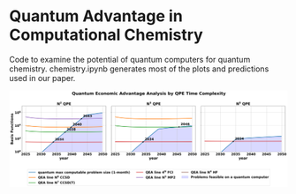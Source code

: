 # Quantum Advantage in Computational Chemistry

Code to examine the potential of quantum computers for quantum chemistry.
chemistry.ipynb generates most of the plots and predictions used in our paper.

![Quantum Chemistry Simulation](./Figures/qea_chemistry_comparison.png)
